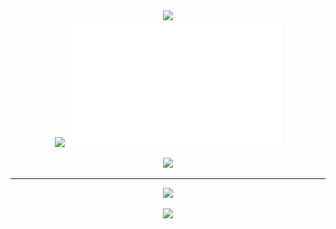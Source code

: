 <div align='center'> <a href="https://diego-nava.com/"> <img src="https://user-images.githubusercontent.com/25807160/123895310-3cae3800-d925-11eb-973e-055bec18a3ef.gif"></a></div>



<div align='center' style='align-items: center; justify-content: center;'> <a href="https://diego-nava.com/" target="_blank"><img height='200' src="https://diego-nava.com/images/profile2.jpg"></a> <a target="_blank" href="https://github.com/jstrieb/github-stats"><img height='200' src="https://github.com/diegonava6/gitStatsDiego/blob/master/generated/overview.svg"></a> </p>


<p align="center"> <a href="https://diego-nava.com/"><img src="https://img.shields.io/badge/who_I_am-%2300D7C1FF.svg?&style=for-the-badge&logo=website&logoColor=white" height=25></a></p>

<hr/>

<p align="center"> <a href="https://recordit.co/wJivV1xeqZ"><img src="https://img.shields.io/badge/what_people_say_about_me-%2300D7C1FF.svg?&style=for-the-badge&logo=website&logoColor=white" height=25></a></p>
<div align='center'> <a href="https://recordit.co/wJivV1xeqZ"> <img height='550px' src="http://g.recordit.co/wJivV1xeqZ.gif"></a></div>
